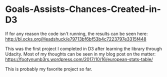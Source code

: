 # Goals-Assists-Chances-Created-in-D3

If for any reason the code isn't running, the results can be seen here: http://bl.ocks.org/Headshuck/e79713bf6bf53b4c7223797e3315f448

This was the first project I completed in D3 after learning the library through Udacity. Most of my thoughts can be seen in my blog post on the matter: https://footynumb3rs.wordpress.com/2017/10/16/european-stats-table/

This is probably my favorite project so far. 
